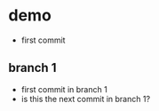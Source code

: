 # demo
- first commit

## branch 1
- first commit in branch 1
- is this the next commit in branch 1?


